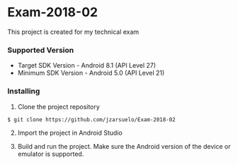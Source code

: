# Exam-2018-02

This project is created for my technical exam


### Supported Version

- Target SDK Version - Android 8.1 (API Level 27)
- Minimum SDK Version - Android 5.0 (API Level 21)


### Installing

1. Clone the project repository

```
$ git clone https://github.com/jzarsuelo/Exam-2018-02
```

2. Import the project in Android Studio

3. Build and run the project. Make sure the Android version of the device or emulator is supported.
